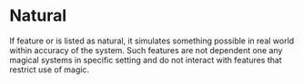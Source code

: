 # Natural

If feature or is listed as natural, it simulates something possible in real
world within accuracy of the system. Such features are not dependent one any
magical systems in specific setting and do not interact with features that
restrict use of magic.

